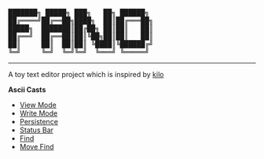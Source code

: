 
<pre>
███████╗ █████╗ ███╗   ██╗ ██████╗
██╔════╝██╔══██╗████╗  ██║██╔═══██╗
█████╗  ███████║██╔██╗ ██║██║   ██║
██╔══╝  ██╔══██║██║╚██╗██║██║   ██║
██║     ██║  ██║██║ ╚████║╚██████╔╝
╚═╝     ╚═╝  ╚═╝╚═╝  ╚═══╝ ╚═════╝
</pre>

---

A toy text editor project which is inspired by [kilo](https://viewsourcecode.org/snaptoken/kilo/)

**Ascii Casts**

- [View Mode](https://asciinema.org/a/304821)
- [Write Mode](https://asciinema.org/a/305273)
- [Persistence](https://asciinema.org/a/305674)
- [Status Bar](https://asciinema.org/a/306385)
- [Find](https://asciinema.org/a/306393)
- [Move Find](https://asciinema.org/a/308157)

